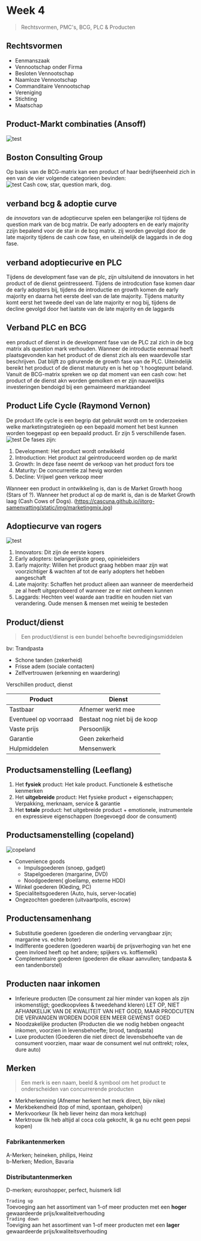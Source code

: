 # Week 4
> Rechtsvormen, PMC's, BCG, PLC & Producten

## Rechtsvormen
* Eenmanszaak
* Vennootschap onder Firma
* Besloten Vennootschap
* Naamloze Vennootschap
* Commanditaire Vennootschap
* Vereniging
* Stichting
* Maatschap

## Product-Markt combinaties (Ansoff)
![test](https://cascuna.github.io/iitorg-samenvatting/static/img/ansoff-pmc.png)

## Boston Consulting Group
Op basis van de BCG-matrix kan een product of haar bedrijfseenheid zich in een van de vier volgende categorieen bevinden:  
![test](https://cascuna.github.io/iitorg-samenvatting/static/img/bcg.jpg)
Cash cow, star, question mark, dog.   

## verband bcg & adoptie curve
de *innovators* van de adoptiecurve spelen een belangerijke rol tijdens de question mark van de bcg matrix. De early adoopters en de early majority zzijn bepalend voor de star in de bcg matrix. zij worden gevolgd door de late majority tijdens de cash cow fase, en uiteindelijk de laggards in de dog fase. 

## verband adoptiecurive en PLC
Tijdens de development fase van de plc, zijn uitsluitend de innovators in het product of de dienst geintresseerd. Tijdens de introdcution fase komen daar de early adopters bij, tijdens de introductie en growth komen de early majority en daarna het eerste deel van de late majority. Tijdens maturity komt eerst het tweede deel van de late majority er nog bij, tijdens de decline gevolgd door het laatste van de late majority en de laggards

## Verband PLC en BCG
een product of dienst in de development fase van de PLC zal zich in de bcg matrix als question mark verhouden. Wanneer de introductie eenmaal heeft plaatsgevonden kan het product of de dienst zich als een waardevolle star beschrijven. Dat blijft zo gdrurende de growth fase van de PLC. Uiteindelijk bereikt het product of de dienst maturuty en is het op 't hoogtepunt beland. Vanuit de BCG-matrix spreken we op dat moment van een cash cow: het product of de dienst akn worden gemolken en er zijn nauwelijks investeringen bendoigd bij een gemaimeerd marktaandeel


## Product Life Cycle (Raymond Vernon)
De product life cycle is een begrip dat gebruikt wordt om te onderzoeken welke marketingstrategieën op een bepaald moment het best kunnen worden toegepast op een bepaald product. Er zijn 5 verschillende fasen.   
![test](https://cascuna.github.io/iitorg-samenvatting/static/img/plc.jpg)
De fases zijn:
1. Development: Het product wordt ontwikkeld
2. Introduction: Het product zal geintroduceerd worden op de markt
3. Growth: In deze fase neemt de verkoop van het product fors toe
4. Maturity: De concurrentie zal hevig worden
5. Decline: Vrijwel geen verkoop meer

Wanneer een product in ontwikkeling is, dan is de Market Growth hoog (Stars of ?). Wanneer het product al op de markt is, dan is de Market Growth laag (Cash Cows of Dogs).
(https://cascuna.github.io/iitorg-samenvatting/static/img/marketingmix.jpg)

## Adoptiecurve van rogers
![test](https://cascuna.github.io/iitorg-samenvatting/static/img/adoptionc.jpg)

1. Innovators: Dit zijn de eerste kopers
2. Early adopters: belangerijkste groep, opinieleiders
3. Early majority: Willen het product graag hebben maar zijn wat voorzichtiger & wachten af tot de early adopters het hebben aangeschaft
4. Late majority: Schaffen het product alleen aan wanneer de meerderheid ze al heeft uitgeprobeerd of wanneer ze er niet omheen kunnen
5. Laggards: Hechten veel waarde aan traditie en houden niet van verandering. Oude mensen & mensen met weinig te besteden


## Product/dienst
> Een product/dienst is een bundel behoefte bevredigingsmiddelen

bv: Trandpasta
* Schone tanden (zekerheid)
* Frisse adem (sociale contacten)
* Zelfvertrouwen (erkenning en waardering)

Verschillen product, dienst

| **Product**           | **Dienst**                   |
|-----------------------|------------------------------|
| Tastbaar              | Afnemer werkt mee            |
| Eventueel op voorraad | Bestaat nog niet bij de koop |
| Vaste prijs           | Persoonlijk                  |
| Garantie              | Geen zekerheid               |
| Hulpmiddelen          | Mensenwerk                   |

## Productsamenstelling (Leeflang)
1. Het **fysiek** product: Het kale product. Functionele & esthetische kenmerken
2. Het **uitgebreide** product: Het fysieke product + eigenschappen; Verpakking, merknaam, service & garantie
3. Het **totale** product: het uitgebreide product + emotionele, instrumentele en expressieve eigenschappen (toegevoegd door de consument)

## Productsamenstelling (copeland)
![copeland](https://cascuna.github.io/iitorg-samenvatting/static/img/copeland.jpg)
* Convenience goods
  * Impulsgoederen (snoep, gadget)
  * Stapelgoederen (margarine, DVD)
  * Noodgoederen( gloeilamp, externe HDD)
* Winkel goederen (Kleding, PC)
* Specialiteitsgoederen (Auto, huis, server-locatie)
* Ongezochten goederen (uitvaartpolis, escrow)

## Productensamenhang
* Substitutie goederen (goederen die onderling vervangbaar zijn; margarine vs. echte boter)
* Indifferente goederen (goederen waarbij de prijsverhoging van het ene geen invloed heeft op het andere; spijkers vs. koffiemelk)
* Complementaire goederen (goederen die elkaar aanvullen; tandpasta & een tandenborstel)

## Producten naar inkomen
* Inferieure producten (De consument zal hier minder van kopen als zijn inkomenstijgt; goedkoopvlees & tweedehand kleren) LET OP, NIET AFHANKELIJK VAN DE KWALITEIT VAN HET GOED, MAAR PRODCUTEN DIE VERVANGEN WORDEN DOOR EEN MEER GEWENST GOED
* Noodzakelijke producten (Producten die we nodig hebben ongeacht inkomen, voorzien in levensbehoefte; brood, tandpasta)
* Luxe producten (Goederen die niet direct de levensbehoefte van de consument voorzien, maar waar de consument wel nut onttrekt; rolex, dure auto)

## Merken
> Een merk is een naam, beeld & symbool om het product te onderscheiden van concurrerende producten
* Merkherkenning (Afnemer herkent het merk direct, bijv nike)
* Merkbekendheid (top of mind, spontaan, geholpen)
* Merkvoorkeur (Ik heb liever heinz dan mora ketchup)
* Merktrouw (Ik heb altijd al coca cola gekocht, ik ga nu echt geen pepsi kopen)

### Fabrikantenmerken
A-Merken; heineken, philips, Heinz  
b-Merken; Medion, Bavaria

### Distributantenmerken
D-merken; euroshopper, perfect, huismerk lidl

`Trading up`  
Toevoeging aan het assortiment van 1-of meer producten met een **hoger** gewaardeerde prijs/kwaliteitverhouding  
`Trading down`  
Toeviging aan het assortiment van 1-of meer producten met een **lager** gewaardeerde prijs/kwaliteitsverhouding
